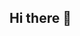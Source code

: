 ## Hi there 👋

<!--
**VLSIJEXA/VLSIJEXA** is a ✨ _special_ ✨ repository because its `README.md` (this file) appears on your GitHub profile.

Here are some ideas to get you started:


## 🌱 I’m currently learning HDL


